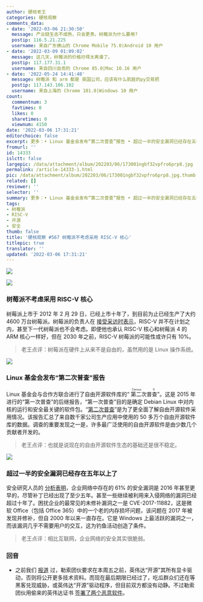 ```yaml
---
author: 硬核老王
categories: 硬核观察
comments_data:
- date: '2022-03-06 21:30:50'
  message: 产业链生态不成熟，只会更贵。树莓派为什么要用?
  postip: 116.5.21.225
  username: 来自广东佛山的 Chrome Mobile 75.0|Android 10 用户
- date: '2022-03-09 01:09:02'
  message: 这几天，树莓派的价格炒得太离谱了。
  postip: 117.177.31.1
  username: 来自四川自贡的 Chrome 85.0|Mac 10.16 用户
- date: '2022-05-24 14:41:48'
  message: 树莓派 和 arm 都是 英国公司，应该有什么肮脏的py交易把
  postip: 117.143.106.102
  username: 来自上海的 Chrome 101.0|Windows 10 用户
count:
  commentnum: 3
  favtimes: 0
  likes: 0
  sharetimes: 0
  viewnum: 4150
date: '2022-03-06 17:31:21'
editorchoice: false
excerpt: 更多：• Linux 基金会发布“第二次普查”报告 • 超过一半的安全漏洞已经存在五年以上了
fromurl: ''
id: 14333
islctt: false
largepic: /data/attachment/album/202203/06/173001ngbf32vpfro6prp8.jpg
permalink: /article-14333-1.html
pic: /data/attachment/album/202203/06/173001ngbf32vpfro6prp8.jpg.thumb.jpg
related: []
reviewer: ''
selector: ''
summary: 更多：• Linux 基金会发布“第二次普查”报告 • 超过一半的安全漏洞已经存在五年以上了
tags:
- 树莓派
- RISC-V
- 开源
- 安全
thumb: false
title: '硬核观察 #567 树莓派不考虑采用 RISC-V 核心'
titlepic: true
translator: ''
updated: '2022-03-06 17:31:21'
---
```


![](/data/attachment/album/202203/06/173001ngbf32vpfro6prp8.jpg)


![](/data/attachment/album/202203/06/173010ok878kj2dfq2ywdw.jpg)


### 树莓派不考虑采用 RISC-V 核心


树莓派上市于 2012 年 2 月 29 日，已经上市十年了，到目前为止已经生产了大约 4600 万台树莓派。树莓派的负责人在 [接受采访时表示](https://www.theregister.com/2022/02/28/pi_at_10/)，RISC-V 并不在计划之内，甚至下一代树莓派也不会考虑。即便他也承认 RISC-V 核心和树莓派 4 的 ARM 核心一样好，但在 2030 年之前，RISC-V 树莓派的可能性或许只有 10%。



> 
> 老王点评：树莓派在硬件上从来不是自由的，虽然用的是 Linux 操作系统。
> 
> 
> 


![](/data/attachment/album/202203/06/173037tdc4dmq2bftudry4.jpg)


### Linux 基金会发布“第二次普查”报告


Linux 基金会与合作方联合进行了自由开源软件库的“<ruby> 第二次普查 <rt>  Census II </rt></ruby>”。这是 2015 年进行的“第一次普查”的后继报告，“第一次普查”目的是确定 Debian Linux 中对内核的运行和安全最关键的软件包。“[第二次普查](https://www.linuxfoundation.org/tools/census-ii-of-free-and-open-source-software--application-libraries/)”是为了更全面了解自由开源软件采用情况。该报告汇总了来自数千家公司生产应用中使用的 50 多万个自由开源软件库的数据。调查的重要发现之一是，许多最广泛使用的自由开源软件是由少数几个贡献者开发的。



> 
> 老王点评：也就是说现在的自由开源软件生态的基础还是很不稳定。
> 
> 
> 


![](/data/attachment/album/202203/06/173054wx7ldh99jhpzu9qj.jpg)


### 超过一半的安全漏洞已经存在五年以上了


安全研究人员的 [分析表明](https://www.zdnet.com/article/these-old-security-vulnerabilities-are-creating-new-opportunities-for-hackers/)，企业网络中存在的 61% 的安全漏洞是 2016 年甚至更早的，尽管补丁已经出现了至少五年。甚至一些继续被利用来入侵网络的漏洞已经超过十年了。困扰企业的最常见的未修补漏洞之一是 CVE-2017-11882，这是微软 Office（包括 Office 365）中的一个老的内存损坏问题，该问题在 2017 年被发现并修补，但自 2000 年以来一直存在。它是 Windows 上最活跃的漏洞之一，而该漏洞几乎不需要用户的交互，这为钓鱼活动创造了条件。



> 
> 老王点评：相比互联网，企业网络的安全其实很脆弱。
> 
> 
> 


### 回音


* 之前我们 [报道](/article-14321-1.html) 过，勒索团伙要求在本周五之前，英伟达“开源”其所有显卡驱动，否则将公开更多技术资料。而现在最后期限已经过了，吃瓜群众们还在等黑客兑现威胁，或英伟达“开源”驱动程序，但目前双方都没有动静。不过勒索团伙用偷来的英伟达证书 [签署了两个恶意软件](https://www.bleepingcomputer.com/news/security/malware-now-using-stolen-nvidia-code-signing-certificates/)。